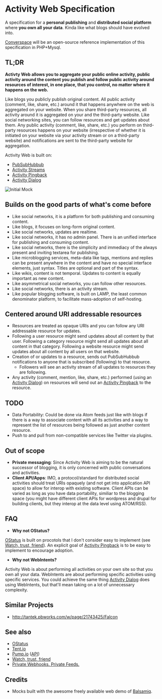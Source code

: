 Activity Web Specification
==========================

A specification for a __personal publishing__ and __distributed social platform__ where __you own all your data__. Kinda like what blogs should have evolved into.

[Converspace](https://converspace.org) will be an open-source reference implementation of this specification in PHP+Mysql.

TL;DR
-----
__Activty Web allows you to aggregate your public online activity, public activity around the content you publish and follow public activity around resources of interest, in one place, that you control, no matter where it happens on the web.__

Like blogs you publicly publish original content. All public activity (comment, like, share, etc.) around it that happens anywhere on the web is aggregated on your website. When you share third-party resources, all activity around it is aggregated on your and the third-party website. Like social networking sites, you can follow resources and get updates about them. Any public activity (comment, like, share, etc.) you perform on third-party resources happens on your website (irrespective of whether it is initiated on your website via your activity stream or on a third-party website) and notifications are sent to the third-party website for aggregation.



Activity Web is built on:
* [PubSubHubbub](https://code.google.com/p/pubsubhubbub/)
* [Activity Streams](http://activitystrea.ms/)
* [Activity Pingback](http://activitypingback.org/)
* [Activity Dialog](http://activitydialog.org/)


![Initial Mock](https://raw.github.com/converspace/activity-web/master/mocks/converspace.png)

Builds on the good parts of what's come before
----------------------------------------------
* Like social networks, it is a platform for both publishing and consuming content.
* Like blogs, it focuses on long-form original content.
* Like social networks, updates are realtime.
* Like social networks, it has no admin panel. There is an unified interface for publishing and consuming content.
* Like social networks, there is the simplicity and immediacy of the always present and inviting textarea for publishing.
* Like microblogging services, meta-data like tags, mentions and replies can be present anywhere in the content and have no special interface elements, just syntax. Titles are optional and part of the syntax.
* Like wikis, content is not temporal. Updates to content is equally important as new content.
* Like asymmetrical social networks, you can follow other resources.
* Like social networks, there is an activity stream.
* Like popular blogging software, is built on LAMP, the least common denominator platform, to facilitate mass-adoption of self-hosting.

Centered around URI addressable resources
-----------------------------------------
* Resources are treated as opaque URIs and you can follow any URI addressable resource for updates.
 * Following a user resource might send updates about all content by that user. Following a category resource might send all updates about all content in that category. Following a website resource might send updates about all content by all users on that website.
* Creation of or updates to a resource, sends out PubSubHubbub notifications to anyone that is subscribed (following) to that resource.
  * Followers will see an activity stream of all updates to resources they are following.
* Any activity (comment, mention, like, share, etc.) performed (using an [Activity Dialog](http://activitydialog.org/)) on resources will send out an [Activity Pingback](http://activitypingback.org/) to the resource. 


TODO
----
* Data Portability: Could be done via Atom feeds just like with blogs if there is a way to associate content with all its activities and a way to represent the list of resources being followed as just another content resource.
* Push to and pull from non-compatible services like Twitter via plugins.


Out of scope
------------
* __Private messaging__: Since Activity Web is aiming to be the natural successor of blogging, it is only concerned with public conversations and activities.
* __Client API/Apps__: IMO, a protocol/standard for distributed social activities should treat URIs opaquely (and not get into application API space) to allow for interop with existing software. Client APIs can be varied as long as you have data portability, similiar to the blogging space (you might have different client APIs for wordpress and drupal for building clients, but they interop at the data level using ATOM/RSS).


FAQ
---
* __Why not OStatus?__

 [OStatus](http://ostatus.org/) is built on procotols that I don't consider easy to implement (see [Watch, trust, friend](http://markpasc.typepad.com/blog/2011/03/watch-trust-friend.html)). An explicit goal of [Activity Pingback](http://activitypingback.org/) is to be easy to implement to encourage adoption.

* __Why not WebIntents?__

 Activity Web is about performing all activities on your own site so that you own all your data. WebIntents are about performing specific activities using specific services. You could achieve the same thing [Activity Dialog](http://activitydialog.org/) does using WebIntents, but that'll mean taking on a lot of unnecessary complexity.


Similar Projects
----------------
* http://tantek.pbworks.com/w/page/21743425/Falcon


See also
--------
* [OStatus](http://ostatus.org/)
* [Tent.io](http://tent.io/)
* [Pump.io](http://pump.io/) ([API](https://github.com/e14n/pump.io/blob/master/API.md))
* [Watch, trust, friend](http://markpasc.typepad.com/blog/2011/03/watch-trust-friend.html)
* [Private Webhooks. Private Feeds.](http://blog.romeda.org/2011/03/private-webhooks-private-feeds.html)


Credits
-------
* Mocks built with the awesome freely available web demo of [Balsamiq](http://www.balsamiq.com/).
